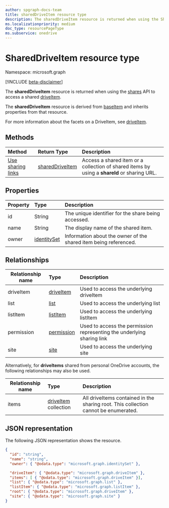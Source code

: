 ```yaml
---
author: spgraph-docs-team
title: sharedDriveItem resource type
description: The sharedDriveItem resource is returned when using the Shares API to access a shared driveItem.
ms.localizationpriority: medium
doc_type: resourcePageType
ms.subservice: onedrive
---
```


# SharedDriveItem resource type

Namespace: microsoft.graph

[!INCLUDE [beta-disclaimer](../../includes/beta-disclaimer.md)]

The **sharedDriveItem** resource is returned when using the [shares](../api/shares-get.md) API to access a shared [driveItem](driveitem.md).

The **sharedDriveItem** resource is derived from [baseItem](baseitem.md) and inherits properties from that resource.

For more information about the facets on a DriveItem, see [driveItem](driveitem.md).

## Methods

| Method                                    | Return Type                           | Description |
|:------------------------------------------|:--------------------------------------|:------------|
| [Use sharing links](../api/shares-get.md) | [sharedDriveItem](shareddriveitem.md) | Access a shared item or a collection of shared items by using a **shareId** or sharing URL. |

## Properties

| Property | Type                          | Description                                                      |
| :------- | :---------------------------- | :--------------------------------------------------------------- |
| id       | String                        | The unique identifier for the share being accessed.              |
| name     | String                        | The display name of the shared item.                             |
| owner    | [identitySet](identityset.md) | Information about the owner of the shared item being referenced. |

## Relationships

| Relationship name | Type                     | Description |
| ------------------|:-------------------------|:------------|
| driveItem         | [driveItem][driveItem]   | Used to access the underlying driveItem |
| list              | [list][list]             | Used to access the underlying list |
| listItem          | [listItem][listItem]     | Used to access the underlying listItem |
| permission        | [permission][permission] | Used to access the permission representing the underlying sharing link |
| site              | [site][site]             | Used to access the underlying site |

Alternatively, for **driveItems** shared from personal OneDrive accounts, the following relationships may also be used.

| Relationship name | Type                              | Description |
| ------------------|:----------------------------------|:------------|
| items             | [driveItem][driveItem] collection | All driveItems contained in the sharing root. This collection cannot be enumerated. |

[driveItem]: driveitem.md
[list]: list.md
[listItem]: listitem.md
[permission]: permission.md
[site]: site.md

## JSON representation

The following JSON representation shows the resource.

<!-- {
  "blockType": "resource",
  "baseType": "microsoft.graph.baseItem",
  "optionalProperties": [  ],
  "@odata.type": "microsoft.graph.sharedDriveItem"
}-->

```json
{
  "id": "string",
  "name": "string",
  "owner": { "@odata.type": "microsoft.graph.identitySet" },

  "driveItem": { "@odata.type": "microsoft.graph.driveItem" },
  "items": [ { "@odata.type": "microsoft.graph.driveItem" }],
  "list": { "@odata.type": "microsoft.graph.list" },
  "listItem": { "@odata.type": "microsoft.graph.listItem" },
  "root": { "@odata.type": "microsoft.graph.driveItem" },
  "site": { "@odata.type": "microsoft.graph.site" }
}
```

<!--
{
  "type": "#page.annotation",
  "description": "Share resource returns information about a shared item or collection of items.",
  "keywords": "share,shared,sharing root,shared files, shared items",
  "section": "documentation",
  "tocPath": "Resources/Share",
  "suppressions": []
}
-->
